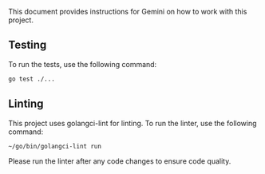 This document provides instructions for Gemini on how to work with this project.

## Testing

To run the tests, use the following command:

```bash
go test ./...
```

## Linting

This project uses golangci-lint for linting. To run the linter, use the following command:

```bash
~/go/bin/golangci-lint run
```

Please run the linter after any code changes to ensure code quality.

